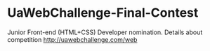 # UaWebChallenge-Final-Contest
Junior Front-end (HTML+CSS) Developer nomination. Details about competition http://uawebchallenge.com/web

